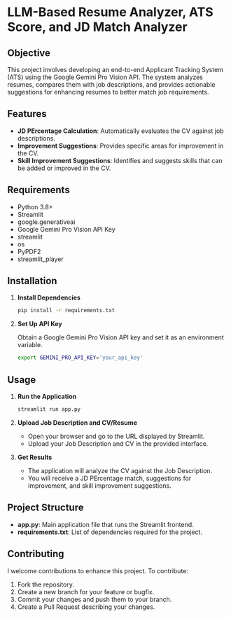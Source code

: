 # LLM-Based Resume Analyzer, ATS Score, and JD Match Analyzer


## Objective

This project involves developing an end-to-end Applicant Tracking System (ATS) using the Google Gemini Pro Vision API. The system analyzes resumes, compares them with job descriptions, and provides actionable suggestions for enhancing resumes to better match job requirements.

## Features

- **JD PErcentage Calculation**: Automatically evaluates the CV against job descriptions.
- **Improvement Suggestions**: Provides specific areas for improvement in the CV.
- **Skill Improvement Suggestions**: Identifies and suggests skills that can be added or improved in the CV.

## Requirements

- Python 3.8+
- Streamlit
- google.generativeai
- Google Gemini Pro Vision API Key
- streamlit
- os
- PyPDF2
- streamlit_player

## Installation



1. **Install Dependencies**

    ```bash
    pip install -r requirements.txt
    ```

2. **Set Up API Key**

    Obtain a Google Gemini Pro Vision API key and set it as an environment variable.

    ```bash
    export GEMINI_PRO_API_KEY='your_api_key'
    ```

## Usage

1. **Run the Application**

    ```bash
    streamlit run app.py
    ```

2. **Upload Job Description and CV/Resume**

    - Open your browser and go to the URL displayed by Streamlit.
    - Upload your Job Description and CV in the provided interface.

3. **Get Results**

    - The application will analyze the CV against the Job Description.
    - You will receive a JD PErcentage match, suggestions for improvement, and skill improvement suggestions.

## Project Structure

- **app.py**: Main application file that runs the Streamlit frontend.
- **requirements.txt**: List of dependencies required for the project.


## Contributing

I welcome contributions to enhance this project. To contribute:

1. Fork the repository.
2. Create a new branch for your feature or bugfix.
3. Commit your changes and push them to your branch.
4. Create a Pull Request describing your changes.

